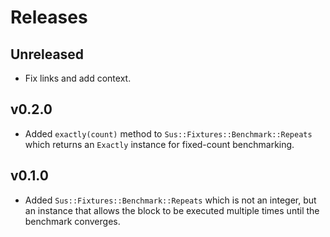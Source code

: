 # Releases

## Unreleased

  - Fix links and add context.

## v0.2.0

  - Added `exactly(count)` method to `Sus::Fixtures::Benchmark::Repeats` which returns an `Exactly` instance for fixed-count benchmarking.

## v0.1.0

  - Added `Sus::Fixtures::Benchmark::Repeats` which is not an integer, but an instance that allows the block to be executed multiple times until the benchmark converges.
